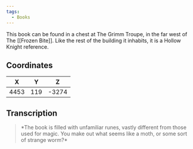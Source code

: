 ```yaml
---
tags:
  - Books
---
```


This book can be found in a chest at The Grimm Troupe, in the far west of The [[Frozen Bite]]. Like the rest of the building it inhabits, it is a Hollow Knight reference.

## Coordinates
| **X** | **Y** | **Z** |
| :---: | :---: | :---: |
| 4453  |  119  | -3274 |

## Transcription
> \*The book is filled with unfamiliar runes, vastly different from those used for magic. You make out what seems like a moth, or some sort of strange worm?\*
